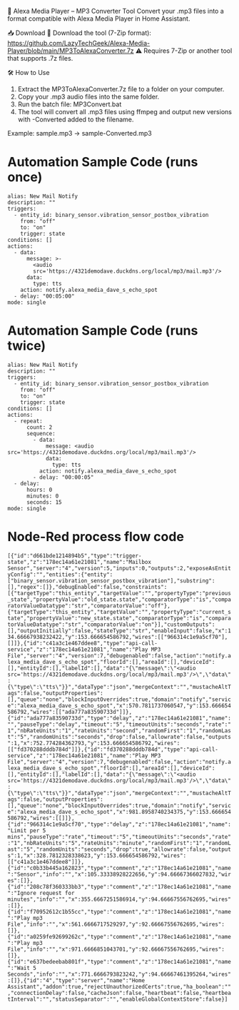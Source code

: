 🎵 Alexa Media Player – MP3 Converter Tool
Convert your .mp3 files into a format compatible with Alexa Media Player in Home Assistant.

📥 Download
🔗 Download the tool (7-Zip format):
https://github.com/LazyTechGeek/Alexa-Media-Player/blob/main/MP3ToAlexaConverter.7z
⚠️ Requires 7-Zip or another tool that supports .7z files.

🛠️ How to Use
1. Extract the MP3ToAlexaConverter.7z file to a folder on your computer.
2. Copy your .mp3 audio files into the same folder.
3. Run the batch file: MP3Convert.bat
4. The tool will convert all .mp3 files using ffmpeg and output new versions with -Converted added to the filename.

Example:
sample.mp3 → sample-Converted.mp3

# Automation Sample Code (runs once)
````
alias: New Mail Notify
description: ""
triggers:
  - entity_id: binary_sensor.vibration_sensor_postbox_vibration
    from: "off"
    to: "on"
    trigger: state
conditions: []
actions:
  - data:
      message: >-
        <audio
        src='https://4321demodave.duckdns.org/local/mp3/mail.mp3'/>
      data:
        type: tts
    action: notify.alexa_media_dave_s_echo_spot
  - delay: "00:05:00"
mode: single
````

# Automation Sample Code (runs twice)
````
alias: New Mail Notify
description: ""
triggers:
  - entity_id: binary_sensor.vibration_sensor_postbox_vibration
    from: "off"
    to: "on"
    trigger: state
conditions: []
actions:
  - repeat:
      count: 2
      sequence:
        - data:
            message: <audio src='https://4321demodave.duckdns.org/local/mp3/mail.mp3'/>
            data:
              type: tts
          action: notify.alexa_media_dave_s_echo_spot
        - delay: "00:00:05"
  - delay:
      hours: 0
      minutes: 0
      seconds: 15
mode: single
````
# Node-Red process flow code

``
[{"id":"d661bde1214894b5","type":"trigger-state","z":"178ec14a61e21081","name":"Mailbox Sensor","server":"4","version":5,"inputs":0,"outputs":2,"exposeAsEntityConfig":"","entities":{"entity":["binary_sensor.vibration_sensor_postbox_vibration"],"substring":[],"regex":[]},"debugEnabled":false,"constraints":[{"targetType":"this_entity","targetValue":"","propertyType":"previous_state","propertyValue":"old_state.state","comparatorType":"is","comparatorValueDatatype":"str","comparatorValue":"off"},{"targetType":"this_entity","targetValue":"","propertyType":"current_state","propertyValue":"new_state.state","comparatorType":"is","comparatorValueDatatype":"str","comparatorValue":"on"}],"customOutputs":[],"outputInitially":false,"stateType":"str","enableInput":false,"x":134.66667938232422,"y":153.666654586792,"wires":[["966314c1e9a5cf70"],[]]},{"id":"c41a3c1e467ddee8","type":"api-call-service","z":"178ec14a61e21081","name":"Play MP3 File","server":"4","version":7,"debugenabled":false,"action":"notify.alexa_media_dave_s_echo_spot","floorId":[],"areaId":[],"deviceId":[],"entityId":[],"labelId":[],"data":"{\"message\":\"<audio src='https://4321demodave.duckdns.org/local/mp3/mail.mp3'/>\",\"data\":{\"type\":\"tts\"}}","dataType":"json","mergeContext":"","mustacheAltTags":false,"outputProperties":[],"queue":"none","blockInputOverrides":true,"domain":"notify","service":"alexa_media_dave_s_echo_spot","x":570.7811737060547,"y":153.666654586792,"wires":[["ada777a83590733d"]]},{"id":"ada777a83590733d","type":"delay","z":"178ec14a61e21081","name":"","pauseType":"delay","timeout":"5","timeoutUnits":"seconds","rate":"1","nbRateUnits":"1","rateUnits":"second","randomFirst":"1","randomLast":"5","randomUnits":"seconds","drop":false,"allowrate":false,"outputs":1,"x":752.774284362793,"y":153.666654586792,"wires":[["fd370288dddb784d"]]},{"id":"fd370288dddb784d","type":"api-call-service","z":"178ec14a61e21081","name":"Play MP3 File","server":"4","version":7,"debugenabled":false,"action":"notify.alexa_media_dave_s_echo_spot","floorId":[],"areaId":[],"deviceId":[],"entityId":[],"labelId":[],"data":"{\"message\":\"<audio src='https://4321demodave.duckdns.org/local/mp3/mail.mp3'/>\",\"data\":{\"type\":\"tts\"}}","dataType":"json","mergeContext":"","mustacheAltTags":false,"outputProperties":[],"queue":"none","blockInputOverrides":true,"domain":"notify","service":"alexa_media_dave_s_echo_spot","x":981.8958740234375,"y":153.666654586792,"wires":[[]]},{"id":"966314c1e9a5cf70","type":"delay","z":"178ec14a61e21081","name":"Limit per 5 mins","pauseType":"rate","timeout":"5","timeoutUnits":"seconds","rate":"1","nbRateUnits":"5","rateUnits":"minute","randomFirst":"1","randomLast":"5","randomUnits":"seconds","drop":true,"allowrate":false,"outputs":1,"x":328.7812328338623,"y":153.666654586792,"wires":[["c41a3c1e467ddee8"]]},{"id":"c0b33b445a162823","type":"comment","z":"178ec14a61e21081","name":"Sensor","info":"","x":105.33338928222656,"y":94.66667366027832,"wires":[]},{"id":"208c78f360333bb3","type":"comment","z":"178ec14a61e21081","name":"Ignore request for minutes","info":"","x":355.6667251586914,"y":94.66667556762695,"wires":[]},{"id":"f70952612c1b55cc","type":"comment","z":"178ec14a61e21081","name":"Play mp3 File","info":"","x":561.6666717529297,"y":92.66667556762695,"wires":[]},{"id":"a0259fe92699262c","type":"comment","z":"178ec14a61e21081","name":"Play mp3 File","info":"","x":971.6666851043701,"y":92.66667556762695,"wires":[]},{"id":"e637bedeebab801f","type":"comment","z":"178ec14a61e21081","name":"Wait 5 Seconds","info":"","x":771.6666793823242,"y":94.66667461395264,"wires":[]},{"id":"4","type":"server","name":"Home Assistant","addon":true,"rejectUnauthorizedCerts":true,"ha_boolean":"","connectionDelay":false,"cacheJson":false,"heartbeat":false,"heartbeatInterval":"","statusSeparator":"","enableGlobalContextStore":false}]
``
